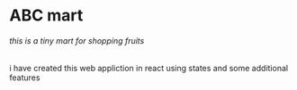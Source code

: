 # ABC mart

###### this is a tiny mart for shopping fruits   
i have created this web appliction in react using states and some additional features
